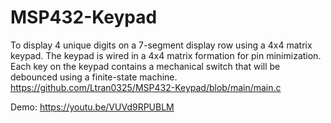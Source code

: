 # MSP432-Keypad
To display 4 unique digits on a 7-segment display row using a 4x4 matrix keypad. The keypad is wired in a 4x4 matrix formation for pin minimization. Each key on the keypad contains a mechanical switch that will be debounced using a finite-state machine.
https://github.com/Ltran0325/MSP432-Keypad/blob/main/main.c

Demo: https://youtu.be/VUVd9RPUBLM
